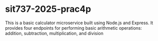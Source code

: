 # sit737-2025-prac4p
This is a basic calculator microservice built using Node.js and Express. It provides four endpoints for performing basic arithmetic operations: addition, subtraction, multiplication, and division
